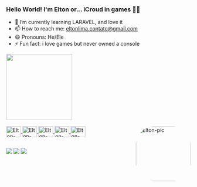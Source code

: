 ### Hello World! I'm Elton or... iCroud in games  👋😄

- 🌱 I’m currently learning LARAVEL, and love it
- 📫 How to reach me: eltonlima.contato@gmail.com
- 😄 Pronouns: He/Ele
- ⚡ Fun fact: i love games but never owned a console

<div>
  <a href="https://www.linkedin.com/in/limaeltondev">
  <img height="180em" src="https://github-readme-stats-eight-theta.vercel.app/api?username=limaelton-dev&show_icons=true&count_private=true&include_all_commits=true&hide=prs,issues,contribs&layout=compact&theme=react&theme=transparent&show_icons=true&bg_color=00000000"/>

 </div>
 
 <div style="display: inline_block"><br>
  <img align="center" alt="Elton-PHP" height="30" width="40" src="https://cdn.jsdelivr.net/gh/devicons/devicon/icons/php/php-original.svg">
  <img align="center" alt="Elton-mysql" height="30" width="40" src="https://cdn.jsdelivr.net/gh/devicons/devicon/icons/mysql/mysql-original-wordmark.svg">
  <img align="center" alt="Elton-html" height="30" width="40" src="https://cdn.jsdelivr.net/gh/devicons/devicon/icons/html5/html5-original.svg">
  <img align="center" alt="Elton-css" height="30" width="40" src="https://cdn.jsdelivr.net/gh/devicons/devicon/icons/css3/css3-original.svg">
  <img align="center" alt="Elton-photoshop" height="30" width="40" src="https://cdn.jsdelivr.net/gh/devicons/devicon/icons/photoshop/photoshop-plain.svg">

  <img align="right" alt="Elton-pic" height="150" style="border-radius:50px;" src="https://avataaars.io/?avatarStyle=Circle&topType=ShortHairShortFlat&accessoriesType=Blank&hairColor=Brown&facialHairType=BeardMedium&facialHairColor=Brown&clotheType=Hoodie&clotheColor=Black&eyeType=Happy&eyebrowType=FlatNatural&mouthType=Smile&skinColor=Light">
</div>

 ##
 
<div> 
  <a href="https://instagram.com/limaelton_" target="_blank"><img src="https://img.shields.io/badge/-Instagram-%23E4405F?style=for-the-badge&logo=instagram&logoColor=white" target="_blank"></a>
  <a href = "mailto:eltonlima.contato@gmail.com"><img src="https://img.shields.io/badge/-Gmail-%23333?style=for-the-badge&logo=gmail&logoColor=white" target="_blank"></a>
  <a href="https://www.linkedin.com/in/limaeltondev" target="_blank"><img src="https://img.shields.io/badge/-LinkedIn-%230077B5?style=for-the-badge&logo=linkedin&logoColor=white" target="_blank"></a> 
  
</div>



